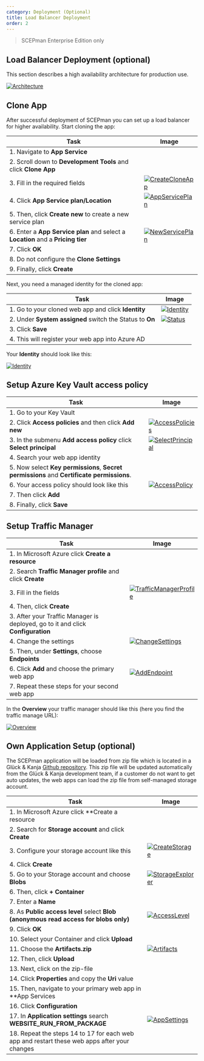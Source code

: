 ```yaml
---
category: Deployment (Optional)
title: Load Balancer Deployment
order: 2
---
```


> SCEPman Enterprise Edition only

## Load Balancer Deployment (optional)

This section describes a high availability architecture for production use.

[![Architecture](/media/scepman_loadbalancer1.png)](/media/scepman_loadbalancer1.png)

## Clone App

After successful deployment of SCEPman you can set up a load balancer for higher availability. Start cloning the app:

| Task | Image |
| ---- | ----- |
| 1. Navigate to **App Service** | |
| 2. Scroll down to **Development Tools** and click **Clone App** |  |
| 3. Fill in the required fields | [![CreateCloneApp](/media/scepman_cloneapp1.png)](/media/scepman_cloneapp1.png) |
| 4. Click **App Service plan/Location** | [![AppServicePlan](/media/scepman_cloneapp2.png)](/media/scepman_cloneapp2.png) |
| 5. Then, click **Create new** to create a new service plan | |
| 6. Enter a **App Service plan** and select a **Location** and a **Pricing tier** | [![NewServicePlan](/media/scepman_cloneapp3.png)](/media/scepman_cloneapp3.png) |
| 7. Click **OK** | |
| 8. Do not configure the **Clone Settings** |  |
| 9. Finally, click **Create** | |

Next, you need a managed identity for the cloned app:

| Task | Image |
| ---- | ----- |
| 1. Go to your cloned web app and click **Identity** | [![Identity](/media/scepman_identity1.png)](/media/scepman_identity1.png) |
| 2. Under **System assigned** switch the Status to **On** | [![Status](/media/scepman_identity2.png)](/media/scepman_identity2.png) |
| 3. Click **Save** | |
| 4. This will register your web app into Azure AD | |

Your **Identity** should look like this:

[![Identity](/media/scepman_identity3.png)](/media/scepman_identity3.png)

## Setup Azure Key Vault access policy

| Task | Image |
| ---- | ----- |
| 1. Go to your Key Vault | |
| 2. Click **Access policies** and then click **Add new** | [![AccessPolicies](/media/scepman_keyvault1.png)](/media/scepman_keyvault1.png) |
| 3. In the submenu **Add access policy** click **Select principal** | [![SelectPrincipal](/media/scepman_keyvault2.png)](/media/scepman_keyvault2.png) |
| 4. Search your web app identity | |
| 5. Now select **Key permissions**, **Secret permissions** and **Certificate permissions**. | |
| 6. Your access policy should look like this | [![AccessPolicy](/media/scepman_keyvault3.png)](/media/scepman_keyvault3.png)  |
| 7. Then click **Add** | |
| 8. Finally, click **Save** | |

## Setup Traffic Manager

| Task | Image |
| ---- | ----- |
| 1. In Microsoft Azure click **Create a resource**
| 2. Search **Traffic Manager profile** and click **Create** | |
| 3. Fill in the fields | [![TrafficManagerProfile](/media/scepman_trafficmanager1.png)](/media/scepman_trafficmanager1.png) |
| 4. Then, click **Create** | |
| 3. After your Traffic Manager is deployed, go to it and click **Configuration** | |
| 4. Change the settings | [![ChangeSettings](/media/scepman_trafficmanager2.png)](/media/scepman_trafficmanager2.png) |
| 5. Then, under **Settings**, choose **Endpoints** | |
| 6. Click **Add** and choose the primary web app | [![AddEndpoint](/media/scepman_trafficmanager3.png)](/media/scepman_trafficmanager3.png) |
| 7. Repeat these steps for your second web app | |

In the **Overview** your traffic manager should like this (here you find the traffic manage URL):

[![Overview](/media/scepman_trafficmanager4.png)](/media/scepman_trafficmanager4.png)

## Own Application Setup (optional)

The SCEPman application will be loaded from zip file which is located in a Glück & Kanja [Github repository](https://github.com/glueckkanja/gk-scepman/raw/master/dist/Artifacts.zip). This zip file will be updated automatically from the Glück & Kanja development team, if a customer do not want to get auto updates, the web apps can load the zip file from self-managed storage account.

| Task | Image |
| ---- | ----- |
| 1. In Microsoft Azure click **Create a resource | |
| 2. Search for **Storage account** and click **Create** | |
| 3. Configure your storage account like this | [![CreateStorage](/media/scepman_storage1.png)](/media/scepman_storage1.png) |
| 4. Click **Create** | |
| 5. Go to your Storage account and choose **Blobs** | [![StorageExplorer](/media/scepman_storage2.png)](/media/scepman_storage2.png) |
| 6. Then, click **+ Container** | |
| 7. Enter a **Name** | |
| 8. As **Public access level** select **Blob (anonymous read access for blobs only)** | [![AccessLevel](/media/scepman_storage3.png)](/media/scepman_storage3.png) |
| 9. Click **OK** | |
| 10. Select your Container and click **Upload** | |
| 11. Choose the **Artifacts.zip** | [![Artifacts](/media/scepman_storage4.png)](/media/scepman_storage4.png) |
| 12. Then, click **Upload** | |
| 13. Next, click on the zip-file |
| 14. Click **Properties** and copy the **Uri** value | |
| 15. Then, navigate to your primary web app in **App Services | |
| 16. Click **Configuration** | | [![Configuration](/media/scepman_storage5.png)](/media/scepman_storage5.png) |
| 17. In **Application settings** search **WEBSITE_RUN_FROM_PACKAGE** | [![AppSettings](/media/scepman_storage6.png)](/media/scepman_storage6.png)
| 18. Repeat the steps 14 to 17 for each web app and restart these web apps after your changes | |
